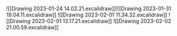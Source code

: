 ![[Drawing 2023-01-24 14.02.21.excalidraw]]![[Drawing 2023-01-31 19.04.11.excalidraw]]
![[Drawing 2023-02-01 11.34.32.excalidraw]]
![[Drawing 2023-02-01 13.17.21.excalidraw]]
![[Drawing 2023-02-02 21.00.59.excalidraw]]
